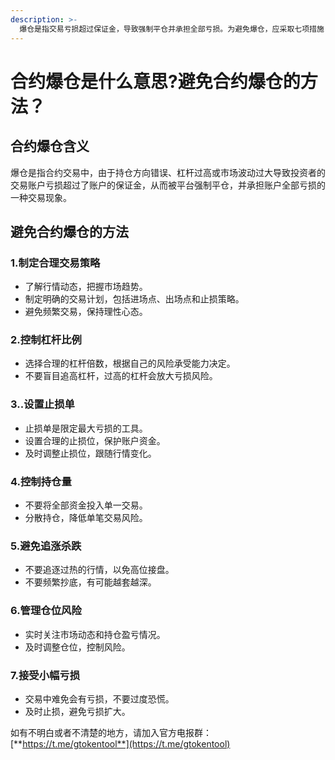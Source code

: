 ```yaml
---
description: >-
  爆仓是指交易亏损超过保证金，导致强制平仓并承担全部亏损。为避免爆仓，应采取七项措施：制定合理交易策略、控制杠杆比例、设置止损单、控制持仓量、避免追涨杀跌、管理仓位风险、接受小幅亏损。
---
```


# 合约爆仓是什么意思?避免合约爆仓的方法？

## 合约爆仓含义

爆仓是指合约交易中，由于持仓方向错误、杠杆过高或市场波动过大导致投资者的交易账户亏损超过了账户的保证金，从而被平台强制平仓，并承担账户全部亏损的一种交易现象。

## 避免合约爆仓的方法

### 1.制定合理交易策略

* 了解行情动态，把握市场趋势。
* 制定明确的交易计划，包括进场点、出场点和止损策略。
* 避免频繁交易，保持理性心态。

### 2.控制杠杆比例

* 选择合理的杠杆倍数，根据自己的风险承受能力决定。
* 不要盲目追高杠杆，过高的杠杆会放大亏损风险。

### 3..设置止损单

* 止损单是限定最大亏损的工具。
* 设置合理的止损位，保护账户资金。
* 及时调整止损位，跟随行情变化。

### 4.控制持仓量

* 不要将全部资金投入单一交易。
* 分散持仓，降低单笔交易风险。

### 5.避免追涨杀跌

* 不要追逐过热的行情，以免高位接盘。
* 不要频繁抄底，有可能越套越深。

### 6.管理仓位风险

* 实时关注市场动态和持仓盈亏情况。
* 及时调整仓位，控制风险。

### 7.接受小幅亏损

* 交易中难免会有亏损，不要过度恐慌。
* 及时止损，避免亏损扩大。

如有不明白或者不清楚的地方，请加入官方电报群：[**https://t.me/gtokentool**](https://t.me/gtokentool)
